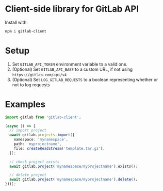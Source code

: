 # Client-side library for GitLab API

Install with:

```bash
npm i gitlab-client
```

# Setup

1. Set `GITLAB_API_TOKEN` environment variable to a valid one.
2. (Optional) Set `GITLAB_API_BASE` to a custom URL, if not using `https://gitlab.com/api/v4`
3. (Optional) Set `LOG_GITLAB_REQUESTS` to a boolean representing whether or not to log requests

# Examples

```ts
import gitlab from 'gitlab-client';

(async () => {
  // import project
  await gitlab.projects.import({
    namespace: 'mynamespace',
    path: 'myprojectname',
    file: createReadStream('template.tar.gz'),
  });

  // check project exists
  await gitlab.project('mynamespace/myprojectname').exists();

  // delete project
  await gitlab.project('mynamespace/myprojectname').delete();
})();
```